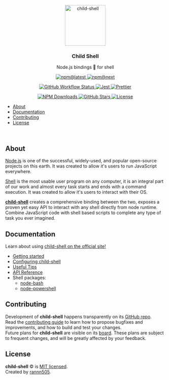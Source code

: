 <p align="center">
  <img alt="child-shell" src="https://raw.githubusercontent.com/rannn505/child-shell/master/icon/icon.svg?sanitize=true" width="128">
</p>
<h3 align="center"> Child Shell </h3>
<p align="center"> Node.js bindings 🔗 for shell </p>

<p align="center">
  <a href="https://www.npmjs.com/package/child-shell">
    <img alt="npm@latest" src="https://img.shields.io/npm/v/child-shell/latest?color=%2329405B&style=flat-square">
  </a>
  <a href="https://www.npmjs.com/package/child-shell">
    <img alt="npm@next" src="https://img.shields.io/npm/v/child-shell/next?color=%230C131B&style=flat-square">
  </a>
</p>

<p align="center">
  <a href="">
    <img alt="GitHub Workflow Status" src="https://img.shields.io/github/workflow/status/rannn505/child-shell/CI?style=flat-square">
  </a>
  <!-- <a href="">
    <img alt="Coverage" src="">
  </a> -->
  <a href="https://jestjs.io/">
    <img alt="Jest" src="https://img.shields.io/badge/tested_with-jest-99424f.svg?style=flat-square">
  </a>
  <a href="https://prettier.io/">
    <img alt="Prettier" src="https://img.shields.io/badge/code_style-prettier-ff69b4.svg?style=flat-square">
  </a>
</p>

<p align="center">
  <a href="https://npm-stat.com/charts.html?package=child-shell">
    <img alt="NPM Downloads" src="https://img.shields.io/npm/dt/child-shell.svg?style=flat-square">
  </a>
  <a href="https://github.com/rannn505/child-shell/stargazers">
    <img alt="GitHub Stars" src="https://img.shields.io/github/stars/rannn505/child-shell?style=social">
  </a>
  <a href="https://github.com/rannn505/child-shell/blob/master/LICENSE.md">
    <img alt="License" src="https://img.shields.io/github/license/rannn505/child-shell?color=%23000000&style=flat-square">
  </a>
</p>

<!-- <p align="center">
  <a href="https://www.patreon.com/bePatron?u=35319292">
    <img alt="Become a patron" src="https://img.shields.io/badge/Become%20a-patron-E85B46?style=flat-square">
  </a>
</p> -->

- [About](#about)
- [Documentation](#documentation)
- [Contributing](#contributing)
- [License](#license)

<p>&nbsp;</p>

## About

[Node.js](https://github.com/nodejs/node/blob/master/README.md) is one of the successful, widely-used, and popular open-source projects on this earth.
It was created to allow it's users to run JavaScript everywhere.

[Shell](<https://en.wikipedia.org/wiki/Shell_(computing)>) is the most usable user program on any computer, it is an integral part of our work and almost every task starts and ends with a command execution.
It was created to allow it's users to interact with their OS.

**[child-shell](https://<>)** creates a comprehensive binding between the two, exposes a proven yet easy API to interact with any shell directly from node runtime.
Combine JavaScript code with shell based scripts to complete any type of task you ever imagined.

## Documentation

Learn about using [child-shell on the official site!](https://<>)

- [Getting started](https://<>/docs/getting-started)
- [Configuring child-shell](https://<>/docs/configuration)
- [Useful Tips](https://<>/docs/tips)
- [API Reference](https://<>/docs/en/api)
- Shell packages:
  - [node-bash](/packages/node-bash)
  - [node-powershell](/packages/node-powershell)

## Contributing

Development of **child-shell** happens transparently on its [GitHub repo](https://github.com/rannn505/child-shell).<br/>
Read the [contributing guide](CONTRIBUTING.md) to learn how to propose bugfixes and improvements, and how to build and test your changes.<br/>
Future plans for **child-shell** are visible on its [board](https://github.com/rannn505/child-shell/projects/<>).
These plans are subject to frequent changes, and will be greatly affected by your feedback.

## License

**child-shell** © is [MIT licensed](LICENSE.md).<br/>
Created by [rannn505](https://github.com/rannn505).

